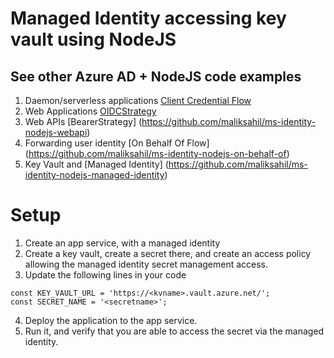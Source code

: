 # Managed Identity accessing key vault using NodeJS

## See other Azure AD + NodeJS code examples

1. Daemon/serverless applications [Client Credential Flow](https://github.com/maliksahil/ms-identity-nodejs-client-credential-flow)
2. Web Applications [OIDCStrategy](https://github.com/maliksahil/ms-identity-nodejs-webapp)
3. Web APIs [BearerStrategy] (https://github.com/maliksahil/ms-identity-nodejs-webapi)
4. Forwarding user identity [On Behalf Of Flow] (https://github.com/maliksahil/ms-identity-nodejs-on-behalf-of)
5. Key Vault and [Managed Identity] (https://github.com/maliksahil/ms-identity-nodejs-managed-identity)

# Setup

1. Create an app service, with a managed identity
2. Create a key vault, create a secret there, and create an access policy allowing the managed identity secret management access.
3. Update the following lines in your code
```
const KEY_VAULT_URL = 'https://<kvname>.vault.azure.net/';
const SECRET_NAME = '<secretname>';
```
4. Deploy the application to the app service.
5. Run it, and verify that you are able to access the secret via the managed identity.